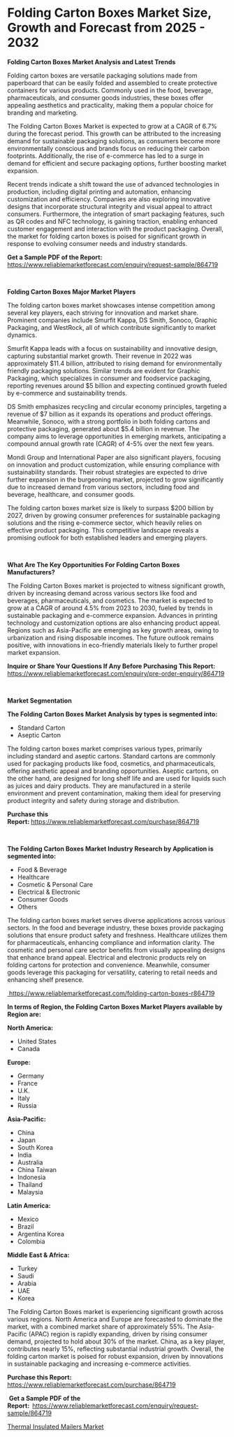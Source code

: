 <p><h1>Folding Carton Boxes Market Size, Growth and Forecast from 2025 - 2032</h1></p><p><strong>Folding Carton Boxes Market Analysis and Latest Trends</strong></p>
<p><p>Folding carton boxes are versatile packaging solutions made from paperboard that can be easily folded and assembled to create protective containers for various products. Commonly used in the food, beverage, pharmaceuticals, and consumer goods industries, these boxes offer appealing aesthetics and practicality, making them a popular choice for branding and marketing.</p><p>The Folding Carton Boxes Market is expected to grow at a CAGR of 6.7% during the forecast period. This growth can be attributed to the increasing demand for sustainable packaging solutions, as consumers become more environmentally conscious and brands focus on reducing their carbon footprints. Additionally, the rise of e-commerce has led to a surge in demand for efficient and secure packaging options, further boosting market expansion.</p><p>Recent trends indicate a shift toward the use of advanced technologies in production, including digital printing and automation, enhancing customization and efficiency. Companies are also exploring innovative designs that incorporate structural integrity and visual appeal to attract consumers. Furthermore, the integration of smart packaging features, such as QR codes and NFC technology, is gaining traction, enabling enhanced customer engagement and interaction with the product packaging. Overall, the market for folding carton boxes is poised for significant growth in response to evolving consumer needs and industry standards.</p></p>
<p><strong>Get a Sample PDF of the Report:&nbsp;</strong> <a href="https://www.reliablemarketforecast.com/enquiry/request-sample/864719?utm_campaign=3182&utm_medium=2&utm_source=Github&utm_content=ia&utm_term=08032025&utm_id=folding-carton-boxes">https://www.reliablemarketforecast.com/enquiry/request-sample/864719</a></p>
<p>&nbsp;</p>
<p><strong>Folding Carton Boxes Major Market Players</strong></p>
<p><p>The folding carton boxes market showcases intense competition among several key players, each striving for innovation and market share. Prominent companies include Smurfit Kappa, DS Smith, Sonoco, Graphic Packaging, and WestRock, all of which contribute significantly to market dynamics.</p><p>Smurfit Kappa leads with a focus on sustainability and innovative design, capturing substantial market growth. Their revenue in 2022 was approximately $11.4 billion, attributed to rising demand for environmentally friendly packaging solutions. Similar trends are evident for Graphic Packaging, which specializes in consumer and foodservice packaging, reporting revenues around $5 billion and expecting continued growth fueled by e-commerce and sustainability trends.</p><p>DS Smith emphasizes recycling and circular economy principles, targeting a revenue of $7 billion as it expands its operations and product offerings. Meanwhile, Sonoco, with a strong portfolio in both folding cartons and protective packaging, generated about $5.4 billion in revenue. The company aims to leverage opportunities in emerging markets, anticipating a compound annual growth rate (CAGR) of 4-5% over the next few years.</p><p>Mondi Group and International Paper are also significant players, focusing on innovation and product customization, while ensuring compliance with sustainability standards. Their robust strategies are expected to drive further expansion in the burgeoning market, projected to grow significantly due to increased demand from various sectors, including food and beverage, healthcare, and consumer goods.</p><p>The folding carton boxes market size is likely to surpass $200 billion by 2027, driven by growing consumer preferences for sustainable packaging solutions and the rising e-commerce sector, which heavily relies on effective product packaging. This competitive landscape reveals a promising outlook for both established leaders and emerging players.</p></p>
<p>&nbsp;</p>
<p><strong>What Are The Key Opportunities For Folding Carton Boxes Manufacturers?</strong></p>
<p><p>The Folding Carton Boxes market is projected to witness significant growth, driven by increasing demand across various sectors like food and beverages, pharmaceuticals, and cosmetics. The market is expected to grow at a CAGR of around 4.5% from 2023 to 2030, fueled by trends in sustainable packaging and e-commerce expansion. Advances in printing technology and customization options are also enhancing product appeal. Regions such as Asia-Pacific are emerging as key growth areas, owing to urbanization and rising disposable incomes. The future outlook remains positive, with innovations in eco-friendly materials likely to further propel market expansion.</p></p>
<p><strong>Inquire or Share Your Questions If Any Before Purchasing This Report:</strong> <a href="https://www.reliablemarketforecast.com/enquiry/pre-order-enquiry/864719?utm_campaign=3182&utm_medium=2&utm_source=Github&utm_content=ia&utm_term=08032025&utm_id=folding-carton-boxes">https://www.reliablemarketforecast.com/enquiry/pre-order-enquiry/864719</a></p>
<p>&nbsp;</p>
<p><strong>Market Segmentation</strong></p>
<p><strong>The Folding Carton Boxes Market Analysis by types is segmented into:</strong></p>
<p><ul><li>Standard Carton</li><li>Aseptic Carton</li></ul></p>
<p><p>The folding carton boxes market comprises various types, primarily including standard and aseptic cartons. Standard cartons are commonly used for packaging products like food, cosmetics, and pharmaceuticals, offering aesthetic appeal and branding opportunities. Aseptic cartons, on the other hand, are designed for long shelf life and are used for liquids such as juices and dairy products. They are manufactured in a sterile environment and prevent contamination, making them ideal for preserving product integrity and safety during storage and distribution.</p></p>
<p><strong>Purchase this Report:&nbsp;</strong><a href="https://www.reliablemarketforecast.com/purchase/864719?utm_campaign=3182&utm_medium=2&utm_source=Github&utm_content=ia&utm_term=08032025&utm_id=folding-carton-boxes">https://www.reliablemarketforecast.com/purchase/864719</a></p>
<p>&nbsp;</p>
<p><strong>The Folding Carton Boxes Market Industry Research by Application is segmented into:</strong></p>
<p><ul><li>Food & Beverage</li><li>Healthcare</li><li>Cosmetic & Personal Care</li><li>Electrical & Electronic</li><li>Consumer Goods</li><li>Others</li></ul></p>
<p><p>The folding carton boxes market serves diverse applications across various sectors. In the food and beverage industry, these boxes provide packaging solutions that ensure product safety and freshness. Healthcare utilizes them for pharmaceuticals, enhancing compliance and information clarity. The cosmetic and personal care sector benefits from visually appealing designs that enhance brand appeal. Electrical and electronic products rely on folding cartons for protection and convenience. Meanwhile, consumer goods leverage this packaging for versatility, catering to retail needs and enhancing shelf presence.</p></p>
<p><a href="https://www.reliablemarketforecast.com/folding-carton-boxes-r864719?utm_campaign=3182&utm_medium=2&utm_source=Github&utm_content=ia&utm_term=08032025&utm_id=folding-carton-boxes">&nbsp;https://www.reliablemarketforecast.com/folding-carton-boxes-r864719</a></p>
<p><strong>In terms of Region, the Folding Carton Boxes Market Players available by Region are:</strong></p>
<p>
    <p> <strong> North America: </strong>
        <ul>
            <li>United States</li>
            <li>Canada</li>
        </ul>
        </p> 
    <p> <strong> Europe: </strong>
        <ul>
            <li>Germany</li>
            <li>France</li>
            <li>U.K.</li>
            <li>Italy</li>
            <li>Russia</li>
        </ul>
        </p> 
    <p> <strong> Asia-Pacific: </strong>
        <ul>
            <li>China</li>
            <li>Japan</li>
            <li>South Korea</li>
            <li>India</li>
            <li>Australia</li>
            <li>China Taiwan</li>
            <li>Indonesia</li>
            <li>Thailand</li>
            <li>Malaysia</li>
        </ul>
        </p> 
    <p> <strong> Latin America: </strong>
        <ul>
            <li>Mexico</li>
            <li>Brazil</li>
            <li>Argentina Korea</li>
            <li>Colombia</li>
        </ul>
        </p> 
    <p> <strong> Middle East & Africa: </strong>
        <ul>
            <li>Turkey</li>
            <li>Saudi</li>
            <li>Arabia</li>
            <li>UAE</li>
            <li>Korea</li>
        </ul>
    </p>
    </p>
<p><p>The Folding Carton Boxes market is experiencing significant growth across various regions. North America and Europe are forecasted to dominate the market, with a combined market share of approximately 55%. The Asia-Pacific (APAC) region is rapidly expanding, driven by rising consumer demand, projected to hold about 30% of the market. China, as a key player, contributes nearly 15%, reflecting substantial industrial growth. Overall, the folding carton market is poised for robust expansion, driven by innovations in sustainable packaging and increasing e-commerce activities.</p></p>
<p><strong>Purchase this Report: </strong><a href="https://www.reliablemarketforecast.com/purchase/864719?utm_campaign=3182&utm_medium=2&utm_source=Github&utm_content=ia&utm_term=08032025&utm_id=folding-carton-boxes">https://www.reliablemarketforecast.com/purchase/864719</a></p>
<p>&nbsp;<strong>Get a Sample PDF of the Report:&nbsp;&nbsp;</strong><a href="https://www.reliablemarketforecast.com/enquiry/request-sample/864719?utm_campaign=3182&utm_medium=2&utm_source=Github&utm_content=ia&utm_term=08032025&utm_id=folding-carton-boxes">https://www.reliablemarketforecast.com/enquiry/request-sample/864719</a></p>
<p><strong></strong></p>
<p><p><a href="https://github.com/donkalucine10/Market-Research-Report-List-1/blob/main/thermal-insulated-mailers-market.md?utm_campaign=3182&utm_medium=2&utm_source=Github&utm_content=ia&utm_term=08032025&utm_id=folding-carton-boxes">Thermal Insulated Mailers Market</a></p></p>